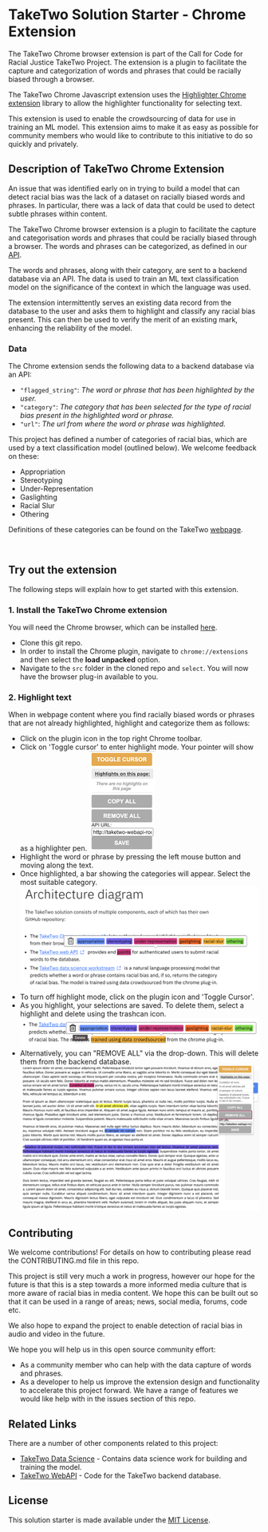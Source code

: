# TakeTwo Solution Starter - Chrome Extension

The TakeTwo Chrome browser extension is part of the Call for Code for Racial Justice TakeTwo Project. The extension is a plugin to facilitate the capture and categorization of words and phrases that could be racially biased through a browser.

The TakeTwo Chrome Javascript extension uses the [Highlighter Chrome extension](https://github.com/jeromepl/highlighter) library to allow the highlighter functionality for selecting text.

This extension is used to enable the crowdsourcing of data for use in training an ML model. This extension aims to make it as easy as possible for community members who would like to contribute to this initiative to do so quickly and privately.

## Description of TakeTwo Chrome Extension

An issue that was identified early on in trying to build a model that can detect racial bias was the lack of a dataset on racially biased words and phrases. In particular, there was a lack of data that could be used to detect subtle phrases within content.

The TakeTwo Chrome browser extension is a plugin to facilitate the capture and categorisation words and phrases that could be racially biased through a browser. The words and phrases can be categorized, as defined in our [API](https://github.com/Call-for-Code-for-Racial-Justice/taketwo-webapi/blob/main/README.md).

The words and phrases, along with their category, are sent to a backend database via an API. The data is used to train an ML text classification model on the significance of the context in which the language was used.

The extension intermittently serves an existing data record from the database to the user and asks them to highlight and classify any racial bias present. This can then be used to verify the merit of an existing mark, enhancing the reliability of the model.

### Data

The Chrome extension sends the following data to a backend database via an API:
- ``"flagged_string"``: *The word or phrase that has been highlighted by the user.*
- ``"category"``: *The category that has been selected for the type of racial bias present in the highlighted word or phrase.*
- ``"url"``: *The url from where the word or phrase was highlighted.*

This project has defined a number of categories of racial bias, which are used by a text classification model (outlined below). We welcome feedback on these:

- Appropriation
- Stereotyping
- Under-Representation
- Gaslighting
- Racial Slur
- Othering

Definitions of these categories can be found on the TakeTwo [webpage](https://github.com/Call-for-Code-for-Racial-Justice/TakeTwo/blob/main/README.md).

</br>

## Try out the extension

The following steps will explain how to get started with this extension.


### 1. Install the TakeTwo Chrome extension

You will need the Chrome browser, which can be installed [here](https://www.google.com/chrome/).


- Clone this git repo.
- In order to install the Chrome plugin, navigate to `chrome://extensions` and then select the **load unpacked** option.
- Navigate to the `src` folder in the cloned repo and `select`. You will now have the browser plug-in available to you.

### 2. Highlight text

When in webpage content where you find racially biased words or phrases that are not already highlighted, highlight and categorize them as follows:

- Click on the plugin icon in the top right Chrome toolbar.
- Click on 'Toggle cursor' to enter highlight mode. Your pointer will show as a highlighter pen.
![](/images/toggle-on.png)
- Highlight the word or phrase by pressing the left mouse button and moving along the text.
- Once highlighted, a bar showing the categories will appear. Select the most suitable category.
![](/images/highlight-extension-contrib.png)
- To turn off highlight mode, click on the plugin icon and 'Toggle Cursor'.
- As you highlight, your selections are saved. To delete them, select a highlight and delete using the trashcan icon.
![](/images/delete-single-contrib.png)
- Alternatively, you can "REMOVE ALL" via the drop-down. This will delete them from the backend database.
![](/images/remove-all.png)

## Contributing

We welcome contributions! For details on how to contributing please read the CONTRIBUTING.md file in this repo.

This project is still very much a work in progress, however our hope for the future is that this is a step towards a more informed media culture that is more aware of racial bias in media content. We hope this can be built out so that it can be used in a range of areas; news, social media, forums, code etc.

We also hope to expand the project to enable detection of racial bias in audio and video in the future.

We hope you will help us in this open source community effort:

- As a community member who can help with the data capture of words and phrases.
- As a developer to help us improve the extension design and functionality to accelerate this project forward. We have a range of features we would like help with in the issues section of this repo.

## Related Links

There are a number of other components related to this project:

- [TakeTwo Data Science](https://github.com/Call-for-Code-for-Racial-Justice/taketwo-datascience/blob/main/README.md) - Contains data science work for building and training the model.
- [TakeTwo WebAPI](https://github.com/Call-for-Code-for-Racial-Justice/taketwo-webapi/blob/main/README.md) - Code for the TakeTwo backend database.

## License

This solution starter is made available under the [MIT License](LICENSE).
